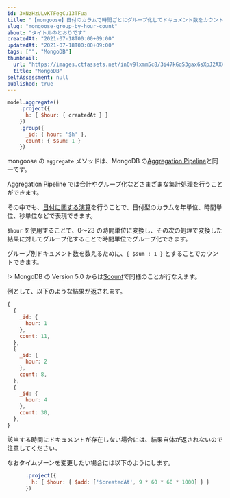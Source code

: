 ```yaml
---
id: 3xNzHzULvKTFegCu13TFua
title: "【mongoose】日付のカラムで時間ごとにグループ化してドキュメント数をカウントする"
slug: "mongoose-group-by-hour-count"
about: "タイトルのとおりです"
createdAt: "2021-07-18T00:00+09:00"
updatedAt: "2021-07-18T00:00+09:00"
tags: ["", "MongoDB"]
thumbnail:
  url: "https://images.ctfassets.net/in6v9lxmm5c8/3i47kGqS3gax6sXpJ2AXAF/ccaba154f07ca03a5345cdfcfbb3a8bb/MongoDB-logo.png"
  title: "MongoDB"
selfAssessment: null
published: true
---
```

```js
model.aggregate()
    .project({
      h: { $hour: { createdAt } }
    })
    .group({
      _id: { hour: '$h' },
      count: { $sum: 1 }
    })
```

mongoose の `aggregate` メソッドは、MongoDB の[Aggregation Pipeline](https://docs.mongodb.com/manual/core/aggregation-pipeline/)と同一です。

Aggregation Pipeline では合計やグループ化などさまざまな集計処理を行うことができます。

その中でも、[日付に関する演算](https://docs.mongodb.com/manual/reference/operator/aggregation/#date-expression-operators)を行うことで、日付型のカラムを年単位、時間単位、秒単位などで表現できます。

`$hour` を使用することで、0〜23 の時間単位に変換し、その次の処理で変換した結果に対してグループ化することで時間単位でグループ化できます。

グループ別ドキュメント数を数えるために、`{ $sum : 1 }` とすることでカウントできます。

!> MongoDB の Version 5.0 からは[$count](https://docs.mongodb.com/manual/reference/operator/aggregation/count-accumulator/#mongodb-group-grp.-count)で同様のことが行なえます。

例として、以下のような結果が返されます。

```js
{
  {
    _id: {
      hour: 1
    },
    count: 11,
  },
  {
    _id: {
      hour: 2
    },
    count: 8,
  },
  {
    _id: {
      hour: 4
    },
    count: 30,
  },
}
```

該当する時間にドキュメントが存在しない場合には、結果自体が返されないので注意してください。

なおタイムゾーンを変更したい場合には以下のようにします。

```js
      .project({
        h: { $hour: { $add: ['$createdAt', 9 * 60 * 60 * 1000] } }
      })
```
